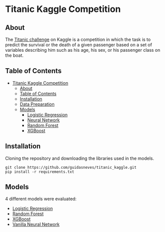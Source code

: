 # Titanic Kaggle Competition
## About
The [Titanic challenge](https://www.kaggle.com/competitions/titanic/overview) on Kaggle is a competition in which the task is to predict the survival or the death of a given passenger based on a set of variables describing him such as his age, his sex, or his passenger class on the boat.

## Table of Contents
* [Titanic Kaggle Competition](#titanic-kaggle-competition)
  * [About](#about)
  * [Table of Contents](#table-of-contents)
  * [Installation](#Installation)
  * [Data Preparation](#data-preparation)
  * [Models](#models)
    * [Logistic Regression](notebooks/logistic_regression.ipynb)
    * [Neural Network](notebooks/neural_network.ipynb)
    * [Random Forest](notebooks/random_forest.ipynb)
    * [XGBoost](notebooks/xgboost.ipynb)

## Installation
Cloning the repository and downloading the libraries used in the models.
```Terminal
git clone https://github.com/guidasneves/titanic_kaggle.git
pip install -r requirements.txt
```

## Models
4 different models were evaluated:
* [Logistic Regression](notebooks/logistic_regression.ipynb)
* [Random Forest](notebooks/random_forest.ipynb)
* [XGBoost](notebooks/xgboost.ipynb)
* [Vanilla Neural Network](notebooks/neural_network.ipynb)
